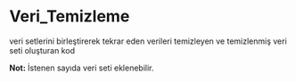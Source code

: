 # Veri_Temizleme
veri setlerini birleştirerek tekrar eden verileri temizleyen ve temizlenmiş veri seti oluşturan kod

**Not:** İstenen sayıda veri seti eklenebilir.
